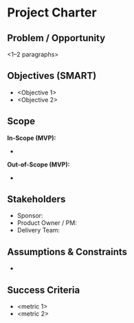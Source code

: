 # Project Charter
## Problem / Opportunity
<1–2 paragraphs>

## Objectives (SMART)
- <Objective 1>
- <Objective 2>

## Scope
**In-Scope (MVP):**
- <items>
**Out-of-Scope (MVP):**
- <items>

## Stakeholders
- Sponsor:
- Product Owner / PM:
- Delivery Team:

## Assumptions & Constraints
- <bullets>

## Success Criteria
- <metric 1>
- <metric 2>
